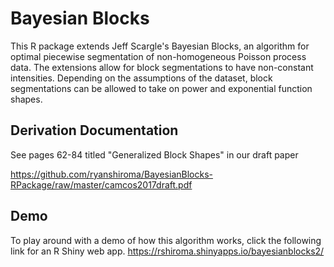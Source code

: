 # Bayesian Blocks
This R package extends Jeff Scargle's Bayesian Blocks, an algorithm for optimal piecewise segmentation of non-homogeneous Poisson process data. The extensions allow for block segmentations to have non-constant intensities. Depending on the assumptions of the dataset, block segmentations can be allowed to take on power and exponential function shapes.

## Derivation Documentation
See pages 62-84 titled "Generalized Block Shapes" in our draft paper

<https://github.com/ryanshiroma/BayesianBlocks-RPackage/raw/master/camcos2017draft.pdf> 
## Demo
To play around with a demo of how this algorithm works, click the following link for an R Shiny web app.
https://rshiroma.shinyapps.io/bayesianblocks2/

